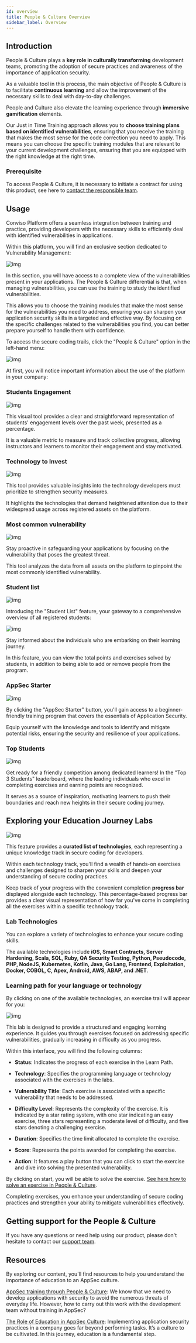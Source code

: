 ```yaml
---
id: overview
title: People & Culture Overview
sidebar_label: Overview
---
```


## Introduction
People & Culture plays a **key role in culturally transforming** development teams, promoting the adoption of secure practices and awareness of the importance of application security. 

As a valuable tool in this process, the main objective of People & Culture is to facilitate **continuous learning** and allow the improvement of the necessary skills to deal with day-to-day challenges. 

People and Culture also elevate the learning experience through **immersive gamification** elements. 
 
Our Just in Time Training approach allows you to **choose training plans based on identified vulnerabilities**, ensuring that you receive the training that makes the most sense for the code correction you need to apply. This means you can choose the specific training modules that are relevant to your current development challenges, ensuring that you are equipped with the right knowledge at the right time.

### Prerequisite
To access People & Culture, it is necessary to initiate a contract for using this product, see here to [contact the responsible team](https://bit.ly/43abLIy).

## Usage
Conviso Platform offers a seamless integration between training and practice, providing developers with the necessary skills to efficiently deal with identified vulnerabilities in applications. 

Within this platform, you will find an exclusive section dedicated to Vulnerability Management:

<div style={{textAlign: 'center'}}>

![img](../../static/img/people-and-culture-img1.png)

</div>

In this section, you will have access to a complete view of the vulnerabilities present in your applications.  The People & Culture differential is that, when managing vulnerabilities, you can use the training to study the identified vulnerabilities.

This allows you to choose the training modules that make the most sense for the vulnerabilities you need to address, ensuring you can sharpen your application security skills in a targeted and effective way. By focusing on the specific challenges related to the vulnerabilities you find, you can better prepare yourself to handle them with confidence.

To access the secure coding trails, click the "People & Culture" option in the left-hand menu:

<div style={{textAlign: 'center'}}>

![img](../../static/img/people-and-culture-img2.png)

</div>

At first, you will notice important information about the use of the platform in your company:

### Students Engagement

<div style={{textAlign: 'center' , maxWidth: '50%' }}>

![img](../../static/img/people-and-culture-img3.png)

</div>

This visual tool provides a clear and straightforward representation of students' engagement levels over the past week, presented as a percentage.

 It is a valuable metric to measure and track collective progress, allowing instructors and learners to monitor their engagement and stay motivated.

### Technology to Invest

<div style={{textAlign: 'center' , maxWidth: '55%'}}>

![img](../../static/img/people-and-culture-img4.png)

</div>

This tool provides valuable insights into the technology developers must prioritize to strengthen security measures.

It highlights the technologies that demand heightened attention due to their widespread usage across registered assets on the platform. 

### Most common vulnerability

<div style={{textAlign: 'center' , maxWidth: '55%'}}>

![img](../../static/img/people-and-culture-img5.png)

</div>

Stay proactive in safeguarding your applications by focusing on the vulnerability that poses the greatest threat. 

This tool analyzes the data from all assets on the platform to pinpoint the most commonly identified vulnerability. 

### Student list

<div style={{textAlign: 'center' , maxWidth: '40%'}}>

![img](../../static/img/people-and-culture-img6.png)

</div>

Introducing the "Student List" feature, your gateway to a comprehensive overview of all registered students:

<div style={{textAlign: 'center'}}>

![img](../../static/img/people-and-culture-img7.png)

</div>

Stay informed about the individuals who are embarking on their learning journey. 

In this feature, you can view the total points and exercises solved by students, in addition to being able to add or remove people from the program.

### AppSec Starter

<div style={{textAlign: 'center' , maxWidth: '100%'}}>

![img](../../static/img/people-and-culture-img8.png)

</div>

By clicking the "AppSec Starter" button, you'll gain access to a beginner-friendly training program that covers the essentials of Application Security. 

Equip yourself with the knowledge and tools to identify and mitigate potential risks, ensuring the security and resilience of your applications.

### Top Students

<div style={{textAlign: 'center'}}>

![img](../../static/img/people-and-culture-img9.png)

</div>

Get ready for a friendly competition among dedicated learners! In the "Top 3 Students" leaderboard, where the leading individuals who excel in completing exercises and earning points are recognized.

It serves as a source of inspiration, motivating learners to push their boundaries and reach new heights in their secure coding journey.


## Exploring your Education Journey Labs

<div style={{textAlign: 'center'}}>

![img](../../static/img/people-and-culture-img10.png)

</div>

This feature provides a **curated list of technologies**, each representing a unique knowledge track in secure coding for developers.

Within each technology track, you'll find a wealth of hands-on exercises and challenges designed to sharpen your skills and deepen your understanding of secure coding practices. 

Keep track of your progress with the convenient completion **progress bar** displayed alongside each technology. This percentage-based progress bar provides a clear visual representation of how far you've come in completing all the exercises within a specific technology track.

### Lab Technologies
You can explore a variety of technologies to enhance your secure coding skills. 

The available technologies include **iOS, Smart Contracts, Server Hardening, Scala, SQL, Ruby, QA Security Testing, Python, Pseudocode, PHP, NodeJS, Kubernetes, Kotlin, Java, Go Lang, Frontend, Exploitation, Docker, COBOL, C, Apex, Android, AWS, ABAP, and .NET**. 

### Learning path for your language or technology

By clicking on one of the available technologies, an exercise trail will appear for you:

<div style={{textAlign: 'center'}}>

![img](../../static/img/people-and-culture-img11.png)

</div>

This lab is designed to provide a structured and engaging learning experience. It guides you through exercises focused on addressing specific vulnerabilities, gradually increasing in difficulty as you progress. 

Within this interface, you will find the following columns:

- **Status**: Indicates the progress of each exercise in the Learn Path.

- **Technology**: Specifies the programming language or technology associated with the exercises in the labs.

- **Vulnerability Title**: Each exercise is associated with a specific vulnerability that needs to be addressed. 

- **Difficulty Level**:  Represents the complexity of the exercise. It is indicated by a star rating system, with one star indicating an easy exercise, three stars representing a moderate level of difficulty, and five stars denoting a challenging exercise.

- **Duration**: Specifies the time limit allocated to complete the exercise.

- **Score**: Represents the points awarded for completing the exercise.

- **Action**: It features a play button that you can click to start the exercise and dive into solving the presented vulnerability.

By clicking on start, you will be able to solve the exercise. [See here how to solve an exercise in People & Culture](../people-and-culture/solving-code-review.md).

Completing exercises, you enhance your understanding of secure coding practices and strengthen your ability to mitigate vulnerabilities effectively.


## Getting support for the People & Culture
If you have any questions or need help using our product, please don't hesitate to contact our [support team](mailto:support@convisoappsec.com).


## Resources
By exploring our content, you'll find resources to help you understand the importance of education to an AppSec culture.

[AppSec training through People & Culture](https://bit.ly/43kEQk6): We know that we need to develop applications with security to avoid the numerous threats of everyday life. However, how to carry out this work with the development team without training in AppSec?

[The Role of Education in AppSec Culture](https://bit.ly/42ZSMAg): Implementing application security practices in a company goes far beyond performing tasks. It’s a culture to be cultivated. In this journey, education is a fundamental step.